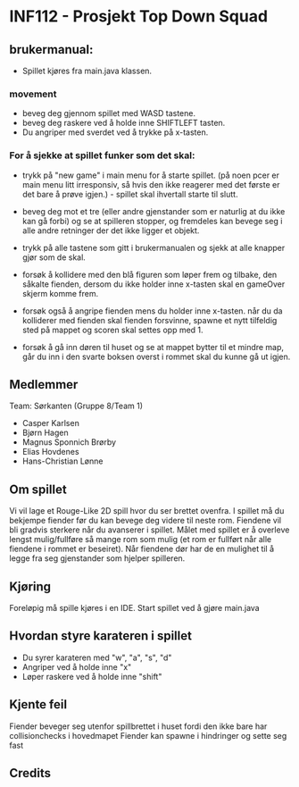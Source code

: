 # INF112 - Prosjekt Top Down Squad

## brukermanual:

* Spillet kjøres fra main.java klassen.

### movement

* beveg deg gjennom spillet med WASD tastene.
* beveg deg raskere ved å holde inne SHIFTLEFT tasten.
* Du angriper med sverdet ved å trykke på x-tasten.

### For å sjekke at spillet funker som det skal:

* trykk på "new game" i main menu for å starte spillet. (på noen pcer er main menu litt irresponsiv, så hvis den ikke reagerer med det første er det bare å prøve igjen.) - spillet skal ihvertall starte til slutt.

* beveg deg mot et tre (eller andre gjenstander som er naturlig at du ikke kan gå forbi) og se at spilleren stopper, og fremdeles kan bevege seg i alle andre retninger der det ikke ligger et objekt.

* trykk på alle tastene som gitt i brukermanualen og sjekk at alle knapper gjør som de skal.

* forsøk å kollidere med den blå figuren som løper frem og tilbake, den såkalte fienden, dersom du ikke holder inne x-tasten skal en gameOver skjerm komme frem.

* forsøk også å angripe fienden mens du holder inne x-tasten. når du da kolliderer med fienden skal fienden forsvinne, spawne et nytt tilfeldig sted på mappet og scoren skal settes opp med 1. 

* forsøk å gå inn døren til huset og se at mappet bytter til et mindre map, går du inn i den svarte boksen overst i rommet skal du kunne gå ut igjen.

## Medlemmer
Team: Sørkanten (Gruppe 8/Team 1)
* Casper Karlsen
* Bjørn Hagen
* Magnus Sponnich Brørby
* Elias Hovdenes
* Hans-Christian Lønne

## Om spillet
Vi vil lage et Rouge-Like 2D spill hvor du ser brettet ovenfra. I spillet må du bekjempe fiender før du kan bevege deg videre til neste rom. Fiendene vil bli gradvis sterkere når du avanserer i spillet. Målet med spillet er å overleve lengst mulig/fullføre så mange rom som mulig (et rom er fullført når alle fiendene i rommet er beseiret). Når fiendene dør har de en mulighet til å legge fra seg gjenstander som hjelper spilleren. 

## Kjøring
Foreløpig må spille kjøres i en IDE.
Start spillet ved å gjøre main.java

## Hvordan styre karateren i spillet
* Du syrer karateren med "w", "a", "s", "d"
* Angriper ved å holde inne "x"
* Løper raskere ved å holde inne "shift"

## Kjente feil
Fiender beveger seg utenfor spillbrettet i huset fordi den ikke bare har collisionchecks i hovedmapet
Fiender kan spawne i hindringer og sette seg fast

## Credits
